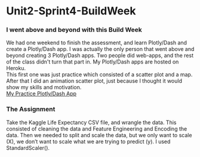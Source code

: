 # Unit2-Sprint4-BuildWeek
### I went above and beyond with this Build Week
We had one weekend to finish the assessment, and learn Plotly/Dash and create a Plotly/Dash app. I was actually the only person that went above and beyond creating 3 Plotly/Dash apps. Two people did web-apps, and the rest of the class didn't turn that part in. My Plotly/Dash apps are hosted on Heroku.<br/>
This first one was just practice which consisted of a scatter plot and a map. After that I did an animation scatter plot, just because I thought it would show my skills and motivation.<br/>
[My Practice Plotly/Dash App](https://data-science2021.herokuapp.com/)
### The Assignment 
Take the Kaggle Life Expectancy CSV file, and wrangle the data. This consisted of cleaning the data and Feature Engineering and Encoding the data. Then we needed to split and scale the data, but we only want to scale (X), we don’t want to scale what we are trying to predict (y). I used StandardScaler().<br/>



<br/>
